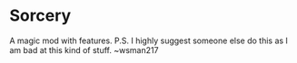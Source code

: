 # Sorcery
A magic mod with features.
P.S. I highly suggest someone else do this as I am bad at this kind of stuff.
~wsman217
